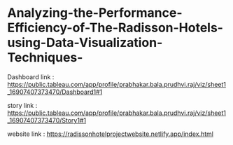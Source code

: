 # Analyzing-the-Performance-Efficiency-of-The-Radisson-Hotels-using-Data-Visualization-Techniques-

Dashboard link  :  https://public.tableau.com/app/profile/prabhakar.bala.prudhvi.raj/viz/sheet1_16907407373470/Dashboard1#1

story link :  https://public.tableau.com/app/profile/prabhakar.bala.prudhvi.raj/viz/sheet1_16907407373470/Story1#1

website link : https://radissonhotelprojectwebsite.netlify.app/index.html
